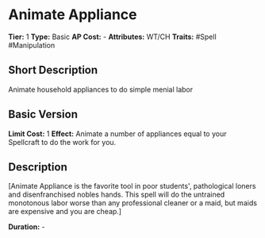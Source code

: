 # Animate Appliance

**Tier:** 1
**Type:** Basic
**AP Cost:** -
**Attributes:** WT/CH
**Traits:** #Spell #Manipulation

## Short Description
Animate household appliances to do simple menial labor
## Basic Version
**Limit Cost:** 1
**Effect:** Animate a number of appliances equal to your Spellcraft to do the work for you.
## Description
[Animate Appliance is the favorite tool in poor students', pathological loners and disenfranchised nobles hands. This spell will do the untrained monotonous labor worse than any professional cleaner or a maid, but maids are expensive and you are cheap.]

**Duration:** -